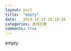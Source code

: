 ```yaml
---
layout: post
title:  "empty"
date:   2014-12-12 10:10:10
categories: 游戏引擎
comments: true
---
```

empty

